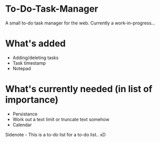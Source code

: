 # To-Do-Task-Manager
A small to-do task manager for the web. Currently a work-in-progress...

# What's added
* Adding/deleting tasks
* Task timestamp
* Notepad

# What's currently needed (in list of importance)

* Persistance
* Work out a text limit or truncate text somehow
* Calendar

Sidenote - This is a to-do list for a to-do list.. xD
